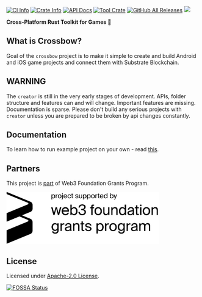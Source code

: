 <div>
<!-- <img src=".github/assets/splash.png" alt="Creator Splash Image" /> -->

<a href="https://github.com/creator-rs/creator/actions"><img alt="CI Info" src="https://github.com/creator-rs/creator/workflows/CI/badge.svg"/></a>
<a href="https://crates.io/crates/creator"><img alt="Crate Info" src="https://img.shields.io/crates/v/creator.svg"/></a>
<a href="https://docs.rs/creator/"><img alt="API Docs" src="https://img.shields.io/badge/docs.rs-creator-green"/></a>
<a href="https://crates.io/crates/cargo-creator"><img alt="Tool Crate" src="https://img.shields.io/crates/d/cargo-creator?label=cargo%20installs"/></a>
<a href="https://github.com/creator-rs/creator/releases"><img alt="GitHub All Releases" src="https://img.shields.io/github/downloads/creator-rs/creator/total?label=binary%20downloads"/></a>
<a href="https://app.fossa.com/projects/git%2Bgithub.com%2Fdodorare%2Fcrossbow?ref=badge_shield" alt="FOSSA Status"><img src="https://app.fossa.com/api/projects/git%2Bgithub.com%2Fdodorare%2Fcrossbow.svg?type=shield"/></a>

<strong>Cross-Platform Rust Toolkit for Games 🏹</strong>
</div>

## What is Crossbow?

Goal of the `crossbow` project is to make it simple to create and build Android and iOS game projects and connect them with Substrate Blockchain.

## WARNING

The `creator` is still in the very early stages of development. APIs, folder structure and features can and will change. Important features are missing. Documentation is sparse. Please don't build any serious projects with `creator` unless you are prepared to be broken by api changes constantly.

## Documentation

To learn how to run example project on your own - read [this](https://github.com/creator-rs/creator/wiki).

## Partners

This project is [part](https://github.com/w3f/Open-Grants-Program/blob/master/applications/mobile-game-framework.md) of Web3 Foundation Grants Program.

<img src=".github/assets/w3f_grants_badge.svg" alt="W3F Grants Badge" width="400px" />

## License

Licensed under [Apache-2.0 License](LICENSE).


[![FOSSA Status](https://app.fossa.com/api/projects/git%2Bgithub.com%2Fdodorare%2Fcrossbow.svg?type=large)](https://app.fossa.com/projects/git%2Bgithub.com%2Fdodorare%2Fcrossbow?ref=badge_large)